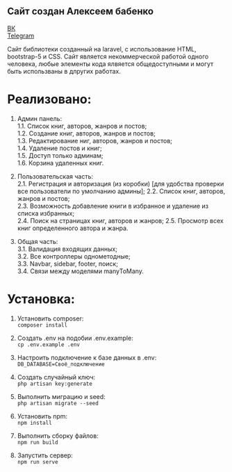 
## Сайт создан Алексеем бабенко

[ВК](https://vk.com/viiiloyo)  
[Telegram](https://t.me/VIILOYO)

Сайт библиотеки созданный на laravel, с использование HTML, bootstrap-5 и CSS. Сайт является некоммерческой работой одного человека, любые элементы кода ялвяется общедоступными и могут быть использваны в длругих работах.   

# Реализовано:  
1. Админ панель:  
    1.1. Список книг, авторов, жанров и постов;  
    1.2. Создание книг, авторов, жанров и постов;  
    1.3. Редактирование ниг, авторов, жанров и постов;  
    1.4. Удаление постов и книг;  
    1.5. Доступ только админам;  
    1.6. Корзина удаленных книг.  
    
2. Пользовательская часть:  
    2.1. Регистрация и авторизация (из коробки) [для удобства проверки все пользователи по умолчанию админы];
    2.2. Список книг, авторов, жанров и постов;  
    2.3. Возможность добавление книги в избранное и удаление из списка избранных;  
    2.4. Поиск на страницах книг, авторов и жанров;
    2.5. Просмотр всех книг определенного автора и жанра. 
    
3. Общая часть:  
    3.1. Валидация входящих данных;  
    3.2. Все контроллеры однометодные;  
    3.3. Navbar, sidebar, footer, поиск;  
    3.4. Связи между моделями manyToMany.  

# Установка:  
1. Установить composer:  
`composer install`

2. Создать .env на подобии .env.example:  
`cp .env.example .env`

3. Настроить подключение к базе данных в .env:  
`DB_DATABASE=Своё_подключение`

4. Создать случайный ключ:  
`php artisan key:generate`

5. Выполнить миграцию и seed:  
`php artisan migrate --seed`

6. Установить npm:  
`npm install`

7. Выполнить сборку файлов:  
`npm run build`

8. Запустить сервер:  
`npm run serve`
